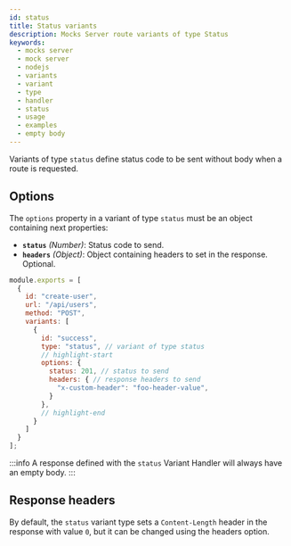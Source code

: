 ```yaml
---
id: status
title: Status variants
description: Mocks Server route variants of type Status
keywords:
  - mocks server
  - mock server
  - nodejs
  - variants
  - variant
  - type
  - handler
  - status
  - usage
  - examples
  - empty body
---
```


Variants of type `status` define status code to be sent without body when a route is requested.

## Options

The `options` property in a variant of type `status` must be an object containing next properties:

* __`status`__ _(Number)_: Status code to send.
* __`headers`__ _(Object)_: Object containing headers to set in the response. Optional.

```js
module.exports = [
  {
    id: "create-user",
    url: "/api/users",
    method: "POST",
    variants: [
      {
        id: "success",
        type: "status", // variant of type status
        // highlight-start
        options: {
          status: 201, // status to send
          headers: { // response headers to send
            "x-custom-header": "foo-header-value",
          }
        },
        // highlight-end
      }
    ]
  }
];
```

:::info
A response defined with the `status` Variant Handler will always have an empty body.
:::

## Response headers

By default, the `status` variant type sets a `Content-Length` header in the response with value `0`, but it can be changed using the headers option.
